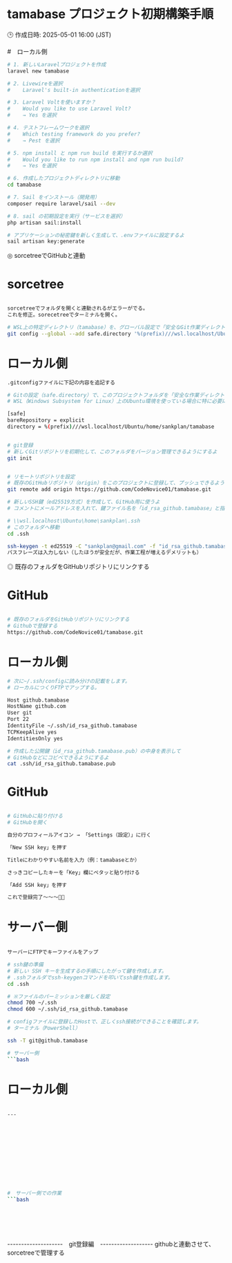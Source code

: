 # tamabase プロジェクト初期構築手順

🕒 作成日時: 2025-05-01 16:00 (JST)

#　ローカル側
```bash
# 1. 新しいLaravelプロジェクトを作成
laravel new tamabase

# 2. Livewireを選択
#    Laravel's built-in authenticationを選択

# 3. Laravel Voltを使いますか？
#    Would you like to use Laravel Volt?
#    → Yes を選択

# 4. テストフレームワークを選択
#    Which testing framework do you prefer?
#    → Pest を選択

# 5. npm install と npm run build を実行するか選択
#    Would you like to run npm install and npm run build?
#    → Yes を選択

# 6. 作成したプロジェクトディレクトリに移動
cd tamabase

# 7. Sail をインストール（開発用）
composer require laravel/sail --dev

# 8. sail の初期設定を実行（サービスを選択）
php artisan sail:install

# アプリケーションの秘密鍵を新しく生成して、.envファイルに設定するよ
sail artisan key:generate


```

◎ sorcetreeでGitHubと連動

# sorcetree
```bash

sorcetreeでフォルダを開くと連動されるがエラーがでる。
これを修正。sorecetreeでターミナルを開く。

# WSL上の特定ディレクトリ（tamabase）を、グローバル設定で「安全なGit作業ディレクトリ」に追加するよ
git config --global --add safe.directory '%(prefix)///wsl.localhost/Ubuntu/home/sankplan/tamabase'

```

# ローカル側
```bash
.gitconfigファイルに下記の内容を追記する

# Gitの設定（safe.directory）で、このプロジェクトフォルダを「安全な作業ディレクトリ」として明示的に登録するよ
# WSL（Windows Subsystem for Linux）上のUbuntu環境を使っている場合に特に必要になる設定だね

[safe]
bareRepository = explicit
directory = %(prefix)///wsl.localhost/Ubuntu/home/sankplan/tamabase


# git登録
# 新しくGitリポジトリを初期化して、このフォルダをバージョン管理できるようにするよ
git init


# リモートリポジトリを設定
# 既存のGitHubリポジトリ（origin）をこのプロジェクトに登録して、プッシュできるようにするよ
git remote add origin https://github.com/CodeNovice01/tamabase.git

# 新しいSSH鍵（ed25519方式）を作成して、GitHub用に使うよ
# コメントにメールアドレスを入れて、鍵ファイル名を「id_rsa_github.tamabase」と指定して保存するよ

# \\wsl.localhost\Ubuntu\home\sankplan\.ssh
# このフォルダへ移動
cd .ssh

ssh-keygen -t ed25519 -C "sankplan@gmail.com" -f "id_rsa_github.tamabase"
パスフレーズは入力しない（したほうが安全だが、作業工程が増えるデメリットも）


```


◎ 既存のフォルダをGitHubリポジトリにリンクする

# GitHub
```bash

# 既存のフォルダをGitHubリポジトリにリンクする
# Githubで登録する
https://github.com/CodeNovice01/tamabase.git

```


# ローカル側

```bash
# 次に~/.ssh/configに読み分けの記載をします。
# ローカルにつくりFTPでアップする。

Host github.tamabase
HostName github.com
User git
Port 22
IdentityFile ~/.ssh/id_rsa_github.tamabase
TCPKeepAlive yes
IdentitiesOnly yes

# 作成した公開鍵（id_rsa_github.tamabase.pub）の中身を表示して
# GitHubなどにコピペできるようにするよ
cat .ssh/id_rsa_github.tamabase.pub


```



# GitHub
```bash

# GitHubに貼り付ける
# GitHubを開く

自分のプロフィールアイコン → 「Settings（設定）」に行く

「New SSH key」を押す

Titleにわかりやすい名前を入力（例：tamabaseとか）

さっきコピーしたキーを「Key」欄にペタッと貼り付ける

「Add SSH key」を押す

これで登録完了〜〜〜🎉✨

```


# サーバー側
```bash

サーバーにFTPでキーファイルをアップ

# ssh鍵の準備
# 新しい SSH キーを生成するの手順にしたがって鍵を作成します。
# .sshフォルダでssh-keygenコマンドを叩いてssh鍵を作成します。
cd .ssh

# ※ファイルのパーミッションを厳しく設定
chmod 700 ~/.ssh
chmod 600 ~/.ssh/id_rsa_github.tamabase

# configファイルに登録したHostで、正しくssh接続ができることを確認します。
# ターミナル（PowerShell）

ssh -T git@github.tamabase

# サーバー側
```bash

```


# ローカル側

```bash

```


```bash
---












#　サーバー側での作業
```bash



```







```bash

```


```bash

```


```bash

```

```bash

```
--------------------　git登録編　-------------------
githubと連動させて、sorcetreeで管理する